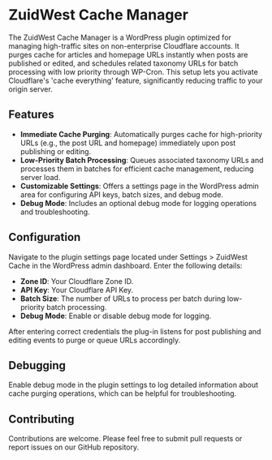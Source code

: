 # ZuidWest Cache Manager

The ZuidWest Cache Manager is a WordPress plugin optimized for managing high-traffic sites on non-enterprise Cloudflare accounts. It purges cache for articles and homepage URLs instantly when posts are published or edited, and schedules related taxonomy URLs for batch processing with low priority through WP-Cron. This setup lets you activate Cloudflare's 'cache everything' feature, significantly reducing traffic to your origin server.

## Features

- **Immediate Cache Purging**: Automatically purges cache for high-priority URLs (e.g., the post URL and homepage) immediately upon post publishing or editing.
- **Low-Priority Batch Processing**: Queues associated taxonomy URLs and processes them in batches for efficient cache management, reducing server load.
- **Customizable Settings**: Offers a settings page in the WordPress admin area for configuring API keys, batch sizes, and debug mode.
- **Debug Mode**: Includes an optional debug mode for logging operations and troubleshooting.

## Configuration

Navigate to the plugin settings page located under Settings > ZuidWest Cache in the WordPress admin dashboard. Enter the following details:

- **Zone ID**: Your Cloudflare Zone ID.
- **API Key**: Your Cloudflare API Key.
- **Batch Size**: The number of URLs to process per batch during low-priority batch processing.
- **Debug Mode**: Enable or disable debug mode for logging.

After entering correct credentials the plug-in listens for post publishing and editing events to purge or queue URLs accordingly.

## Debugging

Enable debug mode in the plugin settings to log detailed information about cache purging operations, which can be helpful for troubleshooting.

## Contributing

Contributions are welcome. Please feel free to submit pull requests or report issues on our GitHub repository.
